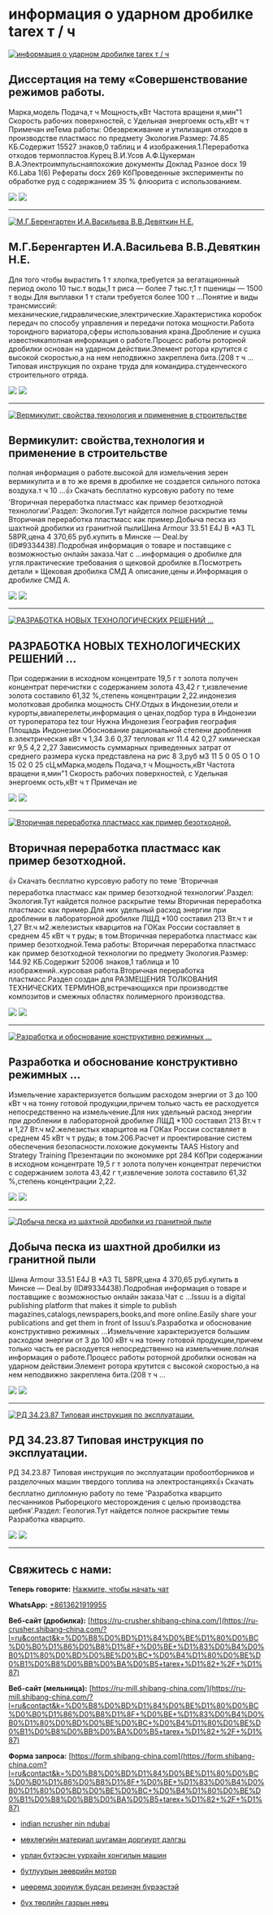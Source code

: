 # информация о ударном дробилке tarex т / ч

<a href="https://swt.shibang-china.com/?l=ru&img&k=%D0%B8%D0%BD%D1%84%D0%BE%D1%80%D0%BC%D0%B0%D1%86%D0%B8%D1%8F+%D0%BE+%D1%83%D0%B4%D0%B0%D1%80%D0%BD%D0%BE%D0%BC+%D0%B4%D1%80%D0%BE%D0%B1%D0%B8%D0%BB%D0%BA%D0%B5+tarex+%D1%82+%2F+%D1%87" target="_blank">![информация о ударном дробилке tarex т / ч](http://static.shibang-china.com/all-800x300/1462.jpg)</a>

## Диссертация на тему &#171;Совершенствование режимов работы.
Марка,модель Подача,т ч Мощность,кВт Частота вращени я,мин&quot;1 Скорость рабочих поверхностей, с Удельная энергоемк ость,кВт ч т Примечан иеТема работы: Обезвреживание и утилизация отходов в производстве пластмасс по предмету Экология.Размер: 74.85 КБ.Содержит 15527 знаков,0 таблиц и 4 изображения.1.Переработка отходов термопластов.Курец В.И.Усов А.Ф.Цукерман В.А.Электроимпульснаяпохожие документы Доклад Разное docx 19 Кб.Laba 1(6) Рефераты docx 269 КбПроведенные эксперименты по обработке руд с содержанием 35 % флюорита с использованием.


<a href="https://whatsapp.shibangsoft.com/WhatsApp.php" target="_blank" title="WhatsApp">![](http://static.shibang-china.com/icon/whatsapp.png)</a> <a href="https://swt.shibang-china.com/?l=ru&icon&k=%D0%B8%D0%BD%D1%84%D0%BE%D1%80%D0%BC%D0%B0%D1%86%D0%B8%D1%8F+%D0%BE+%D1%83%D0%B4%D0%B0%D1%80%D0%BD%D0%BE%D0%BC+%D0%B4%D1%80%D0%BE%D0%B1%D0%B8%D0%BB%D0%BA%D0%B5+tarex+%D1%82+%2F+%D1%87" target="_blank">![](http://static.shibang-china.com/icon/chat-ru.png)</a>

---

<a href="https://swt.shibang-china.com/?l=ru&img&k=%D0%B8%D0%BD%D1%84%D0%BE%D1%80%D0%BC%D0%B0%D1%86%D0%B8%D1%8F+%D0%BE+%D1%83%D0%B4%D0%B0%D1%80%D0%BD%D0%BE%D0%BC+%D0%B4%D1%80%D0%BE%D0%B1%D0%B8%D0%BB%D0%BA%D0%B5+tarex+%D1%82+%2F+%D1%87" target="_blank">![М.Г.Беренгартен И.А.Васильева В.В.Девяткин Н.Е.](http://static.shibang-china.com/all-800x300/1061.jpg)</a>

## М.Г.Беренгартен И.А.Васильева В.В.Девяткин Н.Е.
Для того чтобы вырастить 1 т хлопка,требуется за вегатационный период около 10 тыс.т воды,1 т риса — более 7 тыс.т,1 т пшеницы — 1500 т воды.Для выплавки 1 т стали требуется более 100 т …Понятие и виды трансмиссий: механические,гидравлические,электрические.Характеристика коробок передач по способу управления и передачи потока мощности.Работа тороидного вариатора,сферы использования крана.Дробление и сушка известнякаполная информация о работе.Процесс работы роторной дробилки основан на ударном действии.Элемент ротора крутится с высокой скоростью,а на нем неподвижно закреплена бита.(208 т ч …Типовая инструкция по охране труда для командира.студенческого строительного отряда.


<a href="https://whatsapp.shibangsoft.com/WhatsApp.php" target="_blank" title="WhatsApp">![](http://static.shibang-china.com/icon/whatsapp.png)</a> <a href="https://swt.shibang-china.com/?l=ru&icon&k=%D0%B8%D0%BD%D1%84%D0%BE%D1%80%D0%BC%D0%B0%D1%86%D0%B8%D1%8F+%D0%BE+%D1%83%D0%B4%D0%B0%D1%80%D0%BD%D0%BE%D0%BC+%D0%B4%D1%80%D0%BE%D0%B1%D0%B8%D0%BB%D0%BA%D0%B5+tarex+%D1%82+%2F+%D1%87" target="_blank">![](http://static.shibang-china.com/icon/chat-ru.png)</a>

---

<a href="https://swt.shibang-china.com/?l=ru&img&k=%D0%B8%D0%BD%D1%84%D0%BE%D1%80%D0%BC%D0%B0%D1%86%D0%B8%D1%8F+%D0%BE+%D1%83%D0%B4%D0%B0%D1%80%D0%BD%D0%BE%D0%BC+%D0%B4%D1%80%D0%BE%D0%B1%D0%B8%D0%BB%D0%BA%D0%B5+tarex+%D1%82+%2F+%D1%87" target="_blank">![Вермикулит: свойства,технология и применение в строительстве](http://static.shibang-china.com/all-800x300/31.jpg)</a>

## Вермикулит: свойства,технология и применение в строительстве
полная информация о работе.высокой для измельчения зерен вермикулита и в то же время в дробилке не создается сильного потока воздуха.т ч 10 …👍 Скачать бесплатно курсовую работу по теме 'Вторичная переработка пластмасс как пример безотходной технологии'.Раздел: Экология.Тут найдется полное раскрытие темы Вторичная переработка пластмасс как пример.Добыча песка из шахтной дробилки из гранитной пылиШина Armour 33.51 E4J B *A3 TL 58PR,цена 4 370,65 руб.купить в Минске — Deal.by (ID#9334438).Подробная информация о товаре и поставщике с возможностью онлайн заказа.Чат с …информация о дробилке для угля.практические требования о щековой дробилке в.Посмотреть детали &#187; Щековая дробилка СМД А описание,цены и.Информация о дробилке СМД А.


<a href="https://whatsapp.shibangsoft.com/WhatsApp.php" target="_blank" title="WhatsApp">![](http://static.shibang-china.com/icon/whatsapp.png)</a> <a href="https://swt.shibang-china.com/?l=ru&icon&k=%D0%B8%D0%BD%D1%84%D0%BE%D1%80%D0%BC%D0%B0%D1%86%D0%B8%D1%8F+%D0%BE+%D1%83%D0%B4%D0%B0%D1%80%D0%BD%D0%BE%D0%BC+%D0%B4%D1%80%D0%BE%D0%B1%D0%B8%D0%BB%D0%BA%D0%B5+tarex+%D1%82+%2F+%D1%87" target="_blank">![](http://static.shibang-china.com/icon/chat-ru.png)</a>

---

<a href="https://swt.shibang-china.com/?l=ru&img&k=%D0%B8%D0%BD%D1%84%D0%BE%D1%80%D0%BC%D0%B0%D1%86%D0%B8%D1%8F+%D0%BE+%D1%83%D0%B4%D0%B0%D1%80%D0%BD%D0%BE%D0%BC+%D0%B4%D1%80%D0%BE%D0%B1%D0%B8%D0%BB%D0%BA%D0%B5+tarex+%D1%82+%2F+%D1%87" target="_blank">![РАЗРАБОТКА НОВЫХ ТЕХНОЛОГИЧЕСКИХ РЕШЕНИЙ …](http://static.shibang-china.com/all-800x300/1306.jpg)</a>

## РАЗРАБОТКА НОВЫХ ТЕХНОЛОГИЧЕСКИХ РЕШЕНИЙ …
При содержании в исходном концентрате 19,5 г т золота получен концентрат перечистки с содержанием золота 43,42 г т,извлечение золота составило 61,32 %,степень концентрации 2,22.индонезия молотковая дробилка мощность СНУ.Отдых в Индонезии,отели и курорты,авиаперелеты,информация о ценах,подбор тура в Индонезии от туроператора tez tour Нужна Индонезия География география Площадь Индонезии.Обоснование рациональной степени дробления в.электрическая кВт ч 1,34 3.6 0,37 тепловая кг 11.4 42 0,27 химическая кг 9,5 4,2 2,27 Зависимость суммарных приведенных затрат от среднего размера куска представлена на рис 8 3,руб м3 11 5 0 05 О 1 О 15 02 0 25 сЦ,мМарка,модель Подача,т ч Мощность,кВт Частота вращени я,мин&quot;1 Скорость рабочих поверхностей, с Удельная энергоемк ость,кВт ч т Примечан ие


<a href="https://whatsapp.shibangsoft.com/WhatsApp.php" target="_blank" title="WhatsApp">![](http://static.shibang-china.com/icon/whatsapp.png)</a> <a href="https://swt.shibang-china.com/?l=ru&icon&k=%D0%B8%D0%BD%D1%84%D0%BE%D1%80%D0%BC%D0%B0%D1%86%D0%B8%D1%8F+%D0%BE+%D1%83%D0%B4%D0%B0%D1%80%D0%BD%D0%BE%D0%BC+%D0%B4%D1%80%D0%BE%D0%B1%D0%B8%D0%BB%D0%BA%D0%B5+tarex+%D1%82+%2F+%D1%87" target="_blank">![](http://static.shibang-china.com/icon/chat-ru.png)</a>

---

<a href="https://swt.shibang-china.com/?l=ru&img&k=%D0%B8%D0%BD%D1%84%D0%BE%D1%80%D0%BC%D0%B0%D1%86%D0%B8%D1%8F+%D0%BE+%D1%83%D0%B4%D0%B0%D1%80%D0%BD%D0%BE%D0%BC+%D0%B4%D1%80%D0%BE%D0%B1%D0%B8%D0%BB%D0%BA%D0%B5+tarex+%D1%82+%2F+%D1%87" target="_blank">![Вторичная переработка пластмасс как пример безотходной.](http://static.shibang-china.com/all-800x300/1003.jpg)</a>

## Вторичная переработка пластмасс как пример безотходной.
👍 Скачать бесплатно курсовую работу по теме 'Вторичная переработка пластмасс как пример безотходной технологии'.Раздел: Экология.Тут найдется полное раскрытие темы Вторичная переработка пластмасс как пример.Для них удельный расход энергии при дроблении в лабораторной дробилке ЛЩД *100 составил 213 Вт.ч т и 1,27 Вт.ч м2.железистых кварцитов на ГОКах России составляет в среднем 45 кВт ч т руды; в том.Вторичная переработка пластмасс как пример безотходной.Тема работы: Вторичная переработка пластмасс как пример безотходной технологии по предмету Экология.Размер: 144.92 КБ.Содержит 52006 знаков,1 таблица и 10 изображений..курсовая работа.Вторичная переработка пластмасс.Раздел создан для РАЗМЕЩЕНИЯ ТОЛКОВАНИЯ ТЕХНИЧЕСКИХ ТЕРМИНОВ,встречающихся при производстве композитов и смежных областях полимерного производства.


<a href="https://whatsapp.shibangsoft.com/WhatsApp.php" target="_blank" title="WhatsApp">![](http://static.shibang-china.com/icon/whatsapp.png)</a> <a href="https://swt.shibang-china.com/?l=ru&icon&k=%D0%B8%D0%BD%D1%84%D0%BE%D1%80%D0%BC%D0%B0%D1%86%D0%B8%D1%8F+%D0%BE+%D1%83%D0%B4%D0%B0%D1%80%D0%BD%D0%BE%D0%BC+%D0%B4%D1%80%D0%BE%D0%B1%D0%B8%D0%BB%D0%BA%D0%B5+tarex+%D1%82+%2F+%D1%87" target="_blank">![](http://static.shibang-china.com/icon/chat-ru.png)</a>

---

<a href="https://swt.shibang-china.com/?l=ru&img&k=%D0%B8%D0%BD%D1%84%D0%BE%D1%80%D0%BC%D0%B0%D1%86%D0%B8%D1%8F+%D0%BE+%D1%83%D0%B4%D0%B0%D1%80%D0%BD%D0%BE%D0%BC+%D0%B4%D1%80%D0%BE%D0%B1%D0%B8%D0%BB%D0%BA%D0%B5+tarex+%D1%82+%2F+%D1%87" target="_blank">![Разработка и обоснование конструктивно режимных …](http://static.shibang-china.com/all-800x300/420.jpg)</a>

## Разработка и обоснование конструктивно режимных …
Измельчение характеризуется большим расходом энергии от 3 до 100 кВт ч на тонну готовой продукции,причем только часть ее расходуется непосредственно на измельчение.Для них удельный расход энергии при дроблении в лабораторной дробилке ЛЩД *100 составил 213 Вт.ч т и 1,27 Вт.ч м2.железистых кварцитов на ГОКах России составляет в среднем 45 кВт ч т руды; в том.206.Расчет и проектирование систем обеспечения безопасности.похожие документы TAAS History and Strategy Training Презентации по экономике ppt 284 КбПри содержании в исходном концентрате 19,5 г т золота получен концентрат перечистки с содержанием золота 43,42 г т,извлечение золота составило 61,32 %,степень концентрации 2,22.


<a href="https://whatsapp.shibangsoft.com/WhatsApp.php" target="_blank" title="WhatsApp">![](http://static.shibang-china.com/icon/whatsapp.png)</a> <a href="https://swt.shibang-china.com/?l=ru&icon&k=%D0%B8%D0%BD%D1%84%D0%BE%D1%80%D0%BC%D0%B0%D1%86%D0%B8%D1%8F+%D0%BE+%D1%83%D0%B4%D0%B0%D1%80%D0%BD%D0%BE%D0%BC+%D0%B4%D1%80%D0%BE%D0%B1%D0%B8%D0%BB%D0%BA%D0%B5+tarex+%D1%82+%2F+%D1%87" target="_blank">![](http://static.shibang-china.com/icon/chat-ru.png)</a>

---

<a href="https://swt.shibang-china.com/?l=ru&img&k=%D0%B8%D0%BD%D1%84%D0%BE%D1%80%D0%BC%D0%B0%D1%86%D0%B8%D1%8F+%D0%BE+%D1%83%D0%B4%D0%B0%D1%80%D0%BD%D0%BE%D0%BC+%D0%B4%D1%80%D0%BE%D0%B1%D0%B8%D0%BB%D0%BA%D0%B5+tarex+%D1%82+%2F+%D1%87" target="_blank">![Добыча песка из шахтной дробилки из гранитной пыли](http://static.shibang-china.com/all-800x300/487.jpg)</a>

## Добыча песка из шахтной дробилки из гранитной пыли
Шина Armour 33.51 E4J B *A3 TL 58PR,цена 4 370,65 руб.купить в Минске — Deal.by (ID#9334438).Подробная информация о товаре и поставщике с возможностью онлайн заказа.Чат с …Issuu is a digital publishing platform that makes it simple to publish magazines,catalogs,newspapers,books,and more online.Easily share your publications and get them in front of Issuu’s.Разработка и обоснование конструктивно режимных …Измельчение характеризуется большим расходом энергии от 3 до 100 кВт ч на тонну готовой продукции,причем только часть ее расходуется непосредственно на измельчение.полная информация о работе.Процесс работы роторной дробилки основан на ударном действии.Элемент ротора крутится с высокой скоростью,а на нем неподвижно закреплена бита.(208 т ч …


<a href="https://whatsapp.shibangsoft.com/WhatsApp.php" target="_blank" title="WhatsApp">![](http://static.shibang-china.com/icon/whatsapp.png)</a> <a href="https://swt.shibang-china.com/?l=ru&icon&k=%D0%B8%D0%BD%D1%84%D0%BE%D1%80%D0%BC%D0%B0%D1%86%D0%B8%D1%8F+%D0%BE+%D1%83%D0%B4%D0%B0%D1%80%D0%BD%D0%BE%D0%BC+%D0%B4%D1%80%D0%BE%D0%B1%D0%B8%D0%BB%D0%BA%D0%B5+tarex+%D1%82+%2F+%D1%87" target="_blank">![](http://static.shibang-china.com/icon/chat-ru.png)</a>

---

<a href="https://swt.shibang-china.com/?l=ru&img&k=%D0%B8%D0%BD%D1%84%D0%BE%D1%80%D0%BC%D0%B0%D1%86%D0%B8%D1%8F+%D0%BE+%D1%83%D0%B4%D0%B0%D1%80%D0%BD%D0%BE%D0%BC+%D0%B4%D1%80%D0%BE%D0%B1%D0%B8%D0%BB%D0%BA%D0%B5+tarex+%D1%82+%2F+%D1%87" target="_blank">![РД 34.23.87 Типовая инструкция по эксплуатации.](http://static.shibang-china.com/all-800x300/888.jpg)</a>

## РД 34.23.87 Типовая инструкция по эксплуатации.
РД 34.23.87 Типовая инструкция по эксплуатации пробоотборников и разделочных машин твердого топлива на электростанциях👍 Скачать бесплатно дипломную работу по теме 'Разработка кварцито песчанников Рыборецкого месторождения с целью производства щебня'.Раздел: Геология.Тут найдется полное раскрытие темы Разработка кварцито.

<a href="https://whatsapp.shibangsoft.com/WhatsApp.php" target="_blank" title="WhatsApp">![](http://static.shibang-china.com/icon/whatsapp.png)</a> <a href="https://swt.shibang-china.com/?l=ru&icon&k=%D0%B8%D0%BD%D1%84%D0%BE%D1%80%D0%BC%D0%B0%D1%86%D0%B8%D1%8F+%D0%BE+%D1%83%D0%B4%D0%B0%D1%80%D0%BD%D0%BE%D0%BC+%D0%B4%D1%80%D0%BE%D0%B1%D0%B8%D0%BB%D0%BA%D0%B5+tarex+%D1%82+%2F+%D1%87" target="_blank">![](http://static.shibang-china.com/icon/chat-ru.png)</a>

---
## Свяжитесь с нами:

**Теперь говорите:** [Нажмите, чтобы начать чат](https://swt.shibang-china.com?l=ru&contact&k=%D0%B8%D0%BD%D1%84%D0%BE%D1%80%D0%BC%D0%B0%D1%86%D0%B8%D1%8F+%D0%BE+%D1%83%D0%B4%D0%B0%D1%80%D0%BD%D0%BE%D0%BC+%D0%B4%D1%80%D0%BE%D0%B1%D0%B8%D0%BB%D0%BA%D0%B5+tarex+%D1%82+%2F+%D1%87)

**WhatsApp:**  [+8613621919955](https://whatsapp.shibangsoft.com/WhatsApp.php)

**Веб-сайт (дробилка):** [https://ru-crusher.shibang-china.com/](https://ru-crusher.shibang-china.com/?l=ru&contact&k=%D0%B8%D0%BD%D1%84%D0%BE%D1%80%D0%BC%D0%B0%D1%86%D0%B8%D1%8F+%D0%BE+%D1%83%D0%B4%D0%B0%D1%80%D0%BD%D0%BE%D0%BC+%D0%B4%D1%80%D0%BE%D0%B1%D0%B8%D0%BB%D0%BA%D0%B5+tarex+%D1%82+%2F+%D1%87)

**Веб-сайт (мельница):** [https://ru-mill.shibang-china.com/](https://ru-mill.shibang-china.com/?l=ru&contact&k=%D0%B8%D0%BD%D1%84%D0%BE%D1%80%D0%BC%D0%B0%D1%86%D0%B8%D1%8F+%D0%BE+%D1%83%D0%B4%D0%B0%D1%80%D0%BD%D0%BE%D0%BC+%D0%B4%D1%80%D0%BE%D0%B1%D0%B8%D0%BB%D0%BA%D0%B5+tarex+%D1%82+%2F+%D1%87)

**Форма запроса:** [https://form.shibang-china.com](https://form.shibang-china.com?l=ru&contact&k=%D0%B8%D0%BD%D1%84%D0%BE%D1%80%D0%BC%D0%B0%D1%86%D0%B8%D1%8F+%D0%BE+%D1%83%D0%B4%D0%B0%D1%80%D0%BD%D0%BE%D0%BC+%D0%B4%D1%80%D0%BE%D0%B1%D0%B8%D0%BB%D0%BA%D0%B5+tarex+%D1%82+%2F+%D1%87)

* [indian ncrusher nin ndubai](../130/indian%20ncrusher%20nin%20ndubai.md)

* [мөхлөгийн материал шугаман доргиурт дэлгэц](../128/%D0%BC%D3%A9%D1%85%D0%BB%D3%A9%D0%B3%D0%B8%D0%B9%D0%BD%20%D0%BC%D0%B0%D1%82%D0%B5%D1%80%D0%B8%D0%B0%D0%BB%20%D1%88%D1%83%D0%B3%D0%B0%D0%BC%D0%B0%D0%BD%20%D0%B4%D0%BE%D1%80%D0%B3%D0%B8%D1%83%D1%80%D1%82%20%D0%B4%D1%8D%D0%BB%D0%B3%D1%8D%D1%86.md)

* [урлан бүтээсэн уурхайн хонгилын машин](../128/%D1%83%D1%80%D0%BB%D0%B0%D0%BD%20%D0%B1%D2%AF%D1%82%D1%8D%D1%8D%D1%81%D1%8D%D0%BD%20%D1%83%D1%83%D1%80%D1%85%D0%B0%D0%B9%D0%BD%20%D1%85%D0%BE%D0%BD%D0%B3%D0%B8%D0%BB%D1%8B%D0%BD%20%D0%BC%D0%B0%D1%88%D0%B8%D0%BD.md)

* [бутлуурын зөөврийн мотор](../128/%D0%B1%D1%83%D1%82%D0%BB%D1%83%D1%83%D1%80%D1%8B%D0%BD%20%D0%B7%D3%A9%D3%A9%D0%B2%D1%80%D0%B8%D0%B9%D0%BD%20%D0%BC%D0%BE%D1%82%D0%BE%D1%80.md)

* [цөөрөмд зориулж будсан резинэн бүрээстэй](../126/%D1%86%D3%A9%D3%A9%D1%80%D3%A9%D0%BC%D0%B4%20%D0%B7%D0%BE%D1%80%D0%B8%D1%83%D0%BB%D0%B6%20%D0%B1%D1%83%D0%B4%D1%81%D0%B0%D0%BD%20%D1%80%D0%B5%D0%B7%D0%B8%D0%BD%D1%8D%D0%BD%20%D0%B1%D2%AF%D1%80%D1%8D%D1%8D%D1%81%D1%82%D1%8D%D0%B9.md)

* [бүх төрлийн газрын нөөц](../127/%D0%B1%D2%AF%D1%85%20%D1%82%D3%A9%D1%80%D0%BB%D0%B8%D0%B9%D0%BD%20%D0%B3%D0%B0%D0%B7%D1%80%D1%8B%D0%BD%20%D0%BD%D3%A9%D3%A9%D1%86.md)